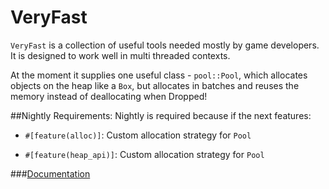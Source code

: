 # VeryFast
`VeryFast` is a collection of useful tools needed mostly by game developers.
It is designed to work well in multi threaded contexts.

At the moment it supplies one useful class - `pool::Pool`, which allocates objects on the heap
like a `Box`, but allocates in batches and reuses the memory instead of deallocating
when Dropped!

##Nightly Requirements:
Nightly is required because if the next features:

- `#[feature(alloc)]`: Custom allocation strategy for `Pool`

- `#[feature(heap_api)]`: Custom allocation strategy for `Pool`

###[Documentation](https://docs.rs/veryfast/)